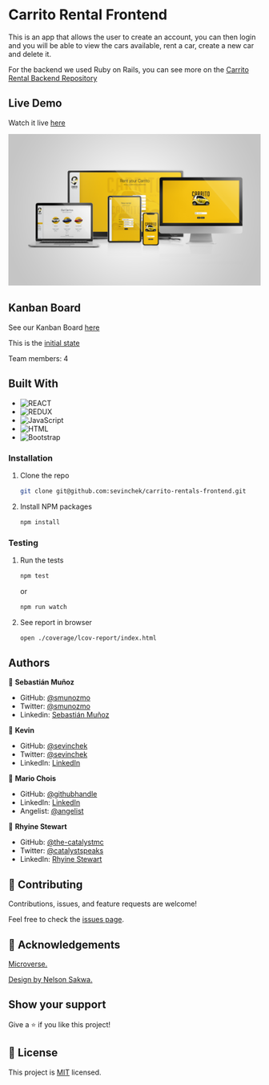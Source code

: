 # Carrito Rental Frontend

This is an app that allows the user to create an account, you can then login and you will be able to view the cars available, rent a car, create a new car and delete it. 

For the backend we used Ruby on Rails, you can see more on the [Carrito Rental Backend Repository](https://github.com/sevinchek/carrito-rentals-backend)

## Live Demo

Watch it live [here](https://carrito-rentals-frontend.herokuapp.com/)


![screenshot](./src/images/screenshots/screenshot.png)

## Kanban Board
See our Kanban Board [here](https://github.com/sevinchek/carrito-rentals-backend/projects/1)

This is the [initial state](https://user-images.githubusercontent.com/72412404/144319547-9250a4d7-7617-45bf-866d-e9a336b4fd84.png)

Team members: 4

## Built With

- ![REACT](https://img.shields.io/badge/React-20232A?style=for-the-badge&logo=react&logoColor=61DAFB)
- ![REDUX](https://img.shields.io/badge/Redux-593D88?style=for-the-badge&logo=redux&logoColor=white)
- ![JavaScript](https://img.shields.io/badge/javascript-%23323330.svg?style=for-the-badge&logo=javascript&logoColor=%23F7DF1E)
- ![HTML](https://img.shields.io/badge/HTML5-E34F26?style=for-the-badge&logo=html5&logoColor=white)
- ![Bootstrap](https://img.shields.io/badge/Bootstrap-563D7C?style=for-the-badge&logo=bootstrap&logoColor=white)

### Installation

1. Clone the repo
   ```sh
   git clone git@github.com:sevinchek/carrito-rentals-frontend.git
   ```
2. Install NPM packages
   ```sh
   npm install
   ```

### Testing

1. Run the tests
   ```sh
   npm test
   ```
   or
   ```sh
   npm run watch
   ```
2. See report in browser 
   ```sh
   open ./coverage/lcov-report/index.html
   ```
## Authors

👤 **Sebastián Muñoz**

- GitHub: [@smunozmo](https://github.com/smunozmo)
- Twitter: [@smunozmo](https://twitter.com/smunozmo)
- Linkedin: [Sebastián Muñoz](https://www.linkedin.com/in/smunozmo/)

👤 **Kevin**

- GitHub: [@sevinchek](https://github.com/sevinchek)
- Twitter: [@sevinchek](https://twitter.com/sevinchek)
- LinkedIn: [LinkedIn](https://linkedin.com/in/sevinchek)

👤 **Mario Chois**

- GitHub: [@githubhandle](https://github.com/hunter4466/)
- LinkedIn: [LinkedIn](https://www.linkedin.com/in/mario-chois-5a13b6b6/)
- Angelist: [@angelist](https://angel.co/u/mario-chois)

👤 **Rhyine Stewart**

- GitHub: [@the-catalystmc](https://github.com/the-catalystmc)
- Twitter: [@catalystspeaks](https://twitter.com/catalystspeaks)
- LinkedIn: [Rhyine Stewart](https://linkedin.com/in/rhyinestewart)

## 🤝 Contributing

Contributions, issues, and feature requests are welcome!

Feel free to check the [issues page](https://github.com/sevinchek/carrito-rentals-frontend/issues).

## 👋 Acknowledgements

[Microverse.](https://www.microverse.org)

[Design by Nelson Sakwa.](https://www.behance.net/sakwadesignstudio) 

## Show your support

Give a ⭐️ if you like this project!

## 📝 License

This project is [MIT](https://github.com/sevinchek/carrito-rentals-frontend/development/LICENSE) licensed.
